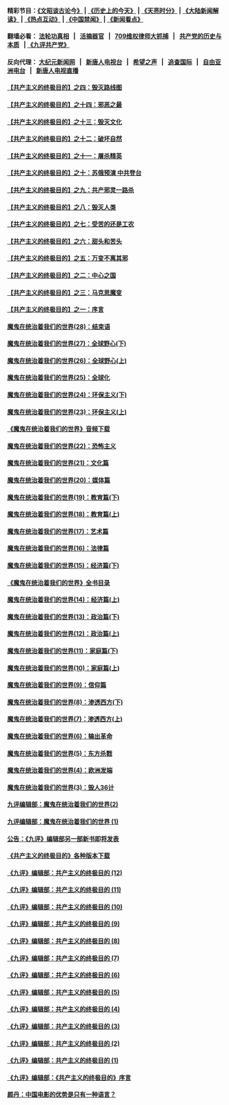 #### 精彩节目：[《文昭谈古论今》](http://134.209.198.168/wenzhao) | [《历史上的今天》](http://134.209.198.168/today-in-history) | [《天亮时分》](http://134.209.198.168/tianliang) | [《大陆新闻解读》](http://134.209.198.168/ntdtv-comedy) | [《热点互动》](http://134.209.198.168/ntdtv-rdhd)  | [《中国禁闻》](http://134.209.198.168/ntdtv-news) | [《新闻看点》](http://134.209.198.168/news-insight) 

  #### 翻墙必看： [法轮功真相](http://134.209.198.168:10000/videos/truth.html) &nbsp;&nbsp;|&nbsp;&nbsp; [活摘器官](http://134.209.198.168:10000/videos/res/Organs/) &nbsp;&nbsp;|&nbsp;&nbsp; [709维权律师大抓捕](http://134.209.198.168:10000/videos/709/) &nbsp;&nbsp;|&nbsp;&nbsp; [共产党的历史与本质](http://134.209.198.168:10000/videos/ccp.html) &nbsp;&nbsp;| [《九评共产党》](http://134.209.198.168:10000/videos/jiuping/) 

#### 反向代理： [大纪元新闻网](http://134.209.198.168:10080/) &nbsp;&nbsp;|&nbsp;&nbsp; [新唐人电视台](http://134.209.198.168:8000/) &nbsp;&nbsp;|&nbsp;&nbsp; [希望之声](http://134.209.198.168:8200/) &nbsp;&nbsp;|&nbsp;&nbsp; [追查国际](http://134.209.198.168:10010/) &nbsp;&nbsp;|&nbsp;&nbsp; [自由亚洲电台](http://134.209.198.168:9800/) &nbsp;&nbsp;|&nbsp;&nbsp; [新唐人电视直播](http://134.209.198.168/) 

#### [【共产主义的终极目的】之四：毁灭路线图](../pages/nsc422/n11086284.md?t=04051237) 

#### [【共产主义的终极目的】之十四：邪恶之最](../pages/nsc422/n11150249.md?t=04051237) 

#### [【共产主义的终极目的】之十三：毁灭文化](../pages/nsc422/n11135227.md?t=04051237) 

#### [【共产主义的终极目的】之十二：破坏自然](../pages/nsc422/n11135214.md?t=04051237) 

#### [【共产主义的终极目的】之十一：屠杀精英](../pages/nsc422/n11118442.md?t=04051237) 

#### [【共产主义的终极目的】之十：苏俄预演 中共登台](../pages/nsc422/n11118424.md?t=04051237) 

#### [【共产主义的终极目的】之九：共产邪灵一路杀](../pages/nsc422/n11114139.md?t=04051237) 

#### [【共产主义的终极目的】之八：毁灭人类](../pages/nsc422/n11108503.md?t=04051237) 

#### [【共产主义的终极目的】之七：受苦的还是工农](../pages/nsc422/n11101809.md?t=04051237) 

#### [【共产主义的终极目的】之六：甜头和苦头](../pages/nsc422/n11096971.md?t=04051237) 

#### [【共产主义的终极目的】之五：万变不离其邪](../pages/nsc422/n11091285.md?t=04051237) 

#### [【共产主义的终极目的】之二：中心之国](../pages/nsc422/n11047728.md?t=04051237) 

#### [【共产主义的终极目的】之三：马克思魔变](../pages/nsc422/n11061941.md?t=04051237) 

#### [【共产主义的终极目的】之一：序言](../pages/nsc422/n11086077.md?t=04051237) 

#### [魔鬼在统治着我们的世界(28)：结束语](../pages/nsc422/n10936246.md?t=04051237) 

#### [魔鬼在统治着我们的世界(27)：全球野心(下)](../pages/nsc422/n10928319.md?t=04051237) 

#### [魔鬼在统治着我们的世界(26)：全球野心(上)](../pages/nsc422/n10900318.md?t=04051237) 

#### [魔鬼在统治着我们的世界(25)：全球化](../pages/nsc422/n10788205.md?t=04051237) 

#### [魔鬼在统治着我们的世界(24)：环保主义(下)](../pages/nsc422/n10695307.md?t=04051237) 

#### [魔鬼在统治着我们的世界(23)：环保主义(上)](../pages/nsc422/n10688613.md?t=04051237) 

#### [《魔鬼在统治着我们的世界》音频下载](../pages/nsc422/n10635553.md?t=04051237) 

#### [魔鬼在统治着我们的世界(22)：恐怖主义](../pages/nsc422/n10614727.md?t=04051237) 

#### [魔鬼在统治着我们的世界(21)：文化篇](../pages/nsc422/n10597706.md?t=04051237) 

#### [魔鬼在统治着我们的世界(20)：媒体篇](../pages/nsc422/n10586579.md?t=04051237) 

#### [魔鬼在统治着我们的世界(19)：教育篇(下)](../pages/nsc422/n10564808.md?t=04051237) 

#### [魔鬼在统治着我们的世界(18)：教育篇(上)](../pages/nsc422/n10526970.md?t=04051237) 

#### [魔鬼在统治着我们的世界(17)：艺术篇](../pages/nsc422/n10499093.md?t=04051237) 

#### [魔鬼在统治着我们的世界(16)：法律篇](../pages/nsc422/n10485969.md?t=04051237) 

#### [魔鬼在统治着我们的世界(15)：经济篇(下)](../pages/nsc422/n10469975.md?t=04051237) 

#### [《魔鬼在统治着我们的世界》全书目录](../pages/nsc422/n10464261.md?t=04051237) 

#### [魔鬼在统治着我们的世界(14)：经济篇(上)](../pages/nsc422/n10457370.md?t=04051237) 

#### [魔鬼在统治着我们的世界(13)：政治篇(下)](../pages/nsc422/n10448270.md?t=04051237) 

#### [魔鬼在统治着我们的世界(12)：政治篇(上)](../pages/nsc422/n10444576.md?t=04051237) 

#### [魔鬼在统治着我们的世界(11)：家庭篇(下)](../pages/nsc422/n10440961.md?t=04051237) 

#### [魔鬼在统治着我们的世界(10)：家庭篇(上)](../pages/nsc422/n10435448.md?t=04051237) 

#### [魔鬼在统治着我们的世界(9)：信仰篇](../pages/nsc422/n10432159.md?t=04051237) 

#### [魔鬼在统治着我们的世界(8)：渗透西方(下)](../pages/nsc422/n10429603.md?t=04051237) 

#### [魔鬼在统治着我们的世界(7)：渗透西方(上)](../pages/nsc422/n10426013.md?t=04051237) 

#### [魔鬼在统治着我们的世界(6)：输出革命](../pages/nsc422/n10421536.md?t=04051237) 

#### [魔鬼在统治着我们的世界(5)：东方杀戮](../pages/nsc422/n10417707.md?t=04051237) 

#### [魔鬼在统治着我们的世界(4)：欧洲发端](../pages/nsc422/n10414890.md?t=04051237) 

#### [魔鬼在统治着我们的世界(3)：毁人36计](../pages/nsc422/n10411583.md?t=04051237) 

#### [九评编辑部：魔鬼在统治着我们的世界(2)](../pages/nsc422/n10410036.md?t=04051237) 

#### [九评编辑部：魔鬼在统治着我们的世界 (1)](../pages/nsc422/n10406825.md?t=04051237) 

#### [公告：《九评》编辑部另一部新书即将发表](../pages/nsc422/n10405104.md?t=04051237) 

#### [《共产主义的终极目的》各种版本下载](../pages/nsc422/n10022138.md?t=04051237) 

#### [《九评》编辑部：共产主义的终极目的 (12)](../pages/nsc422/n9933272.md?t=04051237) 

#### [《九评》编辑部：共产主义的终极目的 (11)](../pages/nsc422/n9924973.md?t=04051237) 

#### [《九评》编辑部：共产主义的终极目的 (10)](../pages/nsc422/n9920883.md?t=04051237) 

#### [《九评》编辑部：共产主义的终极目的 (9)](../pages/nsc422/n9916363.md?t=04051237) 

#### [《九评》编辑部：共产主义的终极目的 (8)](../pages/nsc422/n9912488.md?t=04051237) 

#### [《九评》编辑部：共产主义的终极目的 (7)](../pages/nsc422/n9901176.md?t=04051237) 

#### [《九评》编辑部：共产主义的终极目的 (6)](../pages/nsc422/n9899359.md?t=04051237) 

#### [《九评》编辑部：共产主义的终极目的 (5)](../pages/nsc422/n9893174.md?t=04051237) 

#### [《九评》编辑部：共产主义的终极目的 (4)](../pages/nsc422/n9891246.md?t=04051237) 

#### [《九评》编辑部：共产主义的终极目的 (3)](../pages/nsc422/n9879879.md?t=04051237) 

#### [《九评》编辑部：共产主义的终极目的 (2)](../pages/nsc422/n9876205.md?t=04051237) 

#### [《九评》编辑部：共产主义的终极目的 (1)](../pages/nsc422/n9865857.md?t=04051237) 

#### [《九评》编辑部：《共产主义的终极目的》序言](../pages/nsc422/n9862666.md?t=04051237) 

#### [颜丹：中国电影的优势是只有一种语言？](../pages/nsc422/n9583062.md?t=04051237) 

